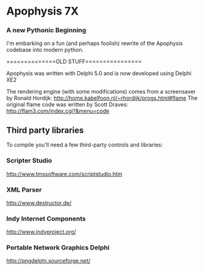 # Apophysis 7X

### A new Pythonic Beginning
I'm embarking on a fun (and perhaps foolish) rewrite of the Apophysis codebase into modern python.

==============OLD STUFF================

Apophysis was written with Delphi 5.0 and is now developed using Delphi XE2

The rendering engine (with some modifications) comes from a screensaver by Ronald Hordijk: http://home.kabelfoon.nl/~rhordijk/progs.html#flame
The original flame code was written by Scott Draves: http://flam3.com/index.cgi?&menu=code

## Third party libraries
To compile you'll need a few third-party controls and libraries:

### Scripter Studio
http://www.tmssoftware.com/scriptstudio.htm

### XML Parser
http://www.destructor.de/

### Indy Internet Components
http://www.indyproject.org/

### Portable Network Graphics Delphi
http://pngdelphi.sourceforge.net/
